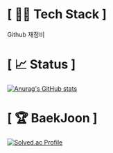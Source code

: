 # [ 🧑‍💻 Tech Stack ]
Github 재정비

# [ 📈 Status ]

[![Anurag's GitHub stats](https://github-readme-stats.vercel.app/api?username=nashs789)](https://github.com/anuraghazra/github-readme-stats)

# [ 🏆 BaekJoon ]
[![Solved.ac Profile](http://mazassumnida.wtf/api/v2/generate_badge?boj=nashs789)](https://solved.ac/nashs789/)
